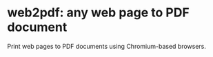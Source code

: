 # web2pdf: any web page to PDF document

Print web pages to PDF documents using Chromium-based browsers.

